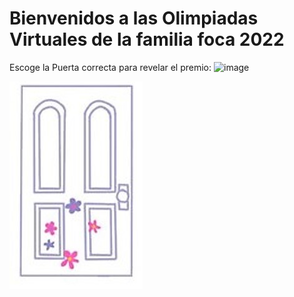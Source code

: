 # Bienvenidos a las Olimpiadas Virtuales de la familia foca 2022

Escoge la Puerta correcta para revelar el premio:
![image](https://user-images.githubusercontent.com/47828188/156879663-933d7271-3e79-445c-9341-097befaea769.png)


[![](images/Puerta1.jpg)](https://www.google.com/)



